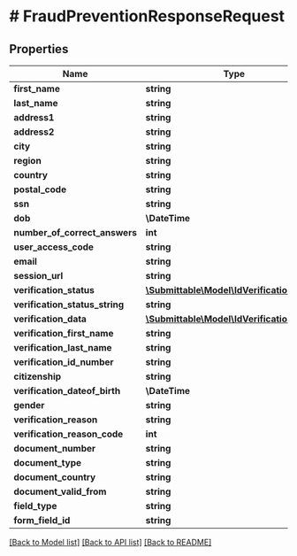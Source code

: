 # # FraudPreventionResponseRequest

## Properties

Name | Type | Description | Notes
------------ | ------------- | ------------- | -------------
**first_name** | **string** |  | [optional]
**last_name** | **string** |  | [optional]
**address1** | **string** |  | [optional]
**address2** | **string** |  | [optional]
**city** | **string** |  | [optional]
**region** | **string** |  | [optional]
**country** | **string** |  | [optional]
**postal_code** | **string** |  | [optional]
**ssn** | **string** |  | [optional]
**dob** | **\DateTime** |  | [optional]
**number_of_correct_answers** | **int** |  | [optional]
**user_access_code** | **string** |  | [optional]
**email** | **string** |  | [optional]
**session_url** | **string** |  | [optional]
**verification_status** | [**\Submittable\Model\IdVerificationStatus**](IdVerificationStatus.md) |  | [optional]
**verification_status_string** | **string** |  | [optional]
**verification_data** | [**\Submittable\Model\IdVerificationDetails**](IdVerificationDetails.md) |  | [optional]
**verification_first_name** | **string** |  | [optional]
**verification_last_name** | **string** |  | [optional]
**verification_id_number** | **string** |  | [optional]
**citizenship** | **string** |  | [optional]
**verification_dateof_birth** | **\DateTime** |  | [optional]
**gender** | **string** |  | [optional]
**verification_reason** | **string** |  | [optional]
**verification_reason_code** | **int** |  | [optional]
**document_number** | **string** |  | [optional]
**document_type** | **string** |  | [optional]
**document_country** | **string** |  | [optional]
**document_valid_from** | **string** |  | [optional]
**field_type** | **string** |  |
**form_field_id** | **string** |  |

[[Back to Model list]](../../README.md#models) [[Back to API list]](../../README.md#endpoints) [[Back to README]](../../README.md)
